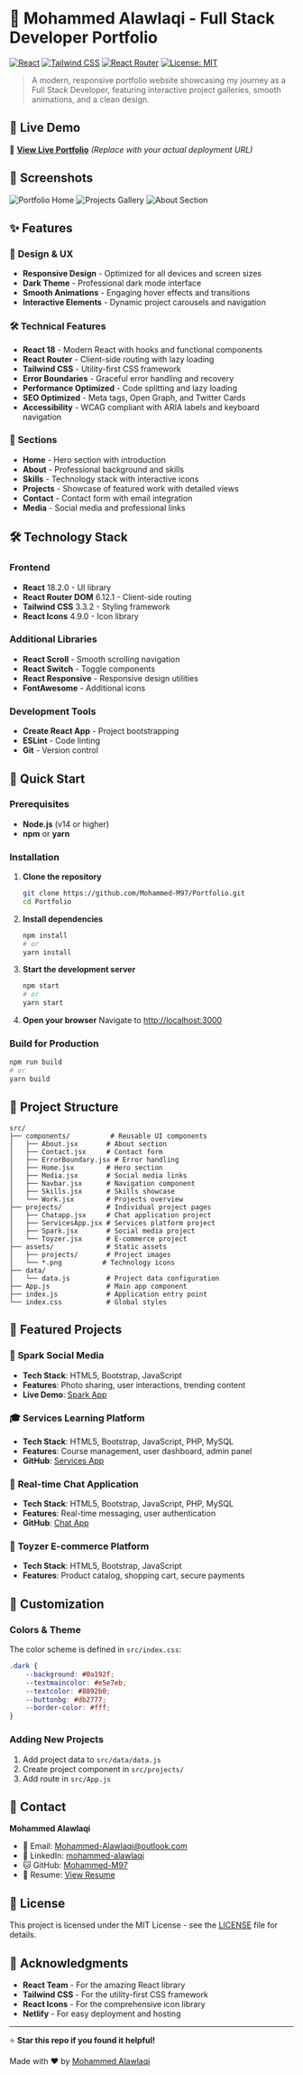 # 🚀 Mohammed Alawlaqi - Full Stack Developer Portfolio

[![React](https://img.shields.io/badge/React-18.2.0-blue.svg)](https://reactjs.org/)
[![Tailwind CSS](https://img.shields.io/badge/Tailwind_CSS-3.3.2-06B6D4.svg)](https://tailwindcss.com/)
[![React Router](https://img.shields.io/badge/React_Router-6.12.1-red.svg)](https://reactrouter.com/)
[![License: MIT](https://img.shields.io/badge/License-MIT-yellow.svg)](https://opensource.org/licenses/MIT)

> A modern, responsive portfolio website showcasing my journey as a Full Stack Developer, featuring interactive project galleries, smooth animations, and a clean design.

## 🌟 Live Demo

🔗 **[View Live Portfolio](https://mohammed-alawlaqi-portfolio.netlify.app)** *(Replace with your actual deployment URL)*

## 📸 Screenshots

![Portfolio Home](./screenshots/home.png)
![Projects Gallery](./screenshots/projects.png)
![About Section](./screenshots/about.png)

## ✨ Features

### 🎨 **Design & UX**
- **Responsive Design** - Optimized for all devices and screen sizes
- **Dark Theme** - Professional dark mode interface
- **Smooth Animations** - Engaging hover effects and transitions
- **Interactive Elements** - Dynamic project carousels and navigation

### 🛠️ **Technical Features**
- **React 18** - Modern React with hooks and functional components
- **React Router** - Client-side routing with lazy loading
- **Tailwind CSS** - Utility-first CSS framework
- **Error Boundaries** - Graceful error handling and recovery
- **Performance Optimized** - Code splitting and lazy loading
- **SEO Optimized** - Meta tags, Open Graph, and Twitter Cards
- **Accessibility** - WCAG compliant with ARIA labels and keyboard navigation

### 📱 **Sections**
- **Home** - Hero section with introduction
- **About** - Professional background and skills
- **Skills** - Technology stack with interactive icons
- **Projects** - Showcase of featured work with detailed views
- **Contact** - Contact form with email integration
- **Media** - Social media and professional links

## 🛠️ Technology Stack

### **Frontend**
- **React** 18.2.0 - UI library
- **React Router DOM** 6.12.1 - Client-side routing
- **Tailwind CSS** 3.3.2 - Styling framework
- **React Icons** 4.9.0 - Icon library

### **Additional Libraries**
- **React Scroll** - Smooth scrolling navigation
- **React Switch** - Toggle components
- **React Responsive** - Responsive design utilities
- **FontAwesome** - Additional icons

### **Development Tools**
- **Create React App** - Project bootstrapping
- **ESLint** - Code linting
- **Git** - Version control

## 🚀 Quick Start

### Prerequisites
- **Node.js** (v14 or higher)
- **npm** or **yarn**

### Installation

1. **Clone the repository**
   ```bash
   git clone https://github.com/Mohammed-M97/Portfolio.git
   cd Portfolio
   ```

2. **Install dependencies**
   ```bash
   npm install
   # or
   yarn install
   ```

3. **Start the development server**
   ```bash
   npm start
   # or
   yarn start
   ```

4. **Open your browser**
   Navigate to [http://localhost:3000](http://localhost:3000)

### Build for Production

```bash
npm run build
# or
yarn build
```

## 📁 Project Structure

```
src/
├── components/          # Reusable UI components
│   ├── About.jsx       # About section
│   ├── Contact.jsx     # Contact form
│   ├── ErrorBoundary.jsx # Error handling
│   ├── Home.jsx        # Hero section
│   ├── Media.jsx       # Social media links
│   ├── Navbar.jsx      # Navigation component
│   ├── Skills.jsx      # Skills showcase
│   └── Work.jsx        # Projects overview
├── projects/           # Individual project pages
│   ├── Chatapp.jsx     # Chat application project
│   ├── ServicesApp.jsx # Services platform project
│   ├── Spark.jsx       # Social media project
│   └── Toyzer.jsx      # E-commerce project
├── assets/             # Static assets
│   ├── projects/       # Project images
│   └── *.png          # Technology icons
├── data/
│   └── data.js         # Project data configuration
├── App.js              # Main app component
├── index.js            # Application entry point
└── index.css           # Global styles
```

## 🎯 Featured Projects

### 🌟 **Spark Social Media**
- **Tech Stack**: HTML5, Bootstrap, JavaScript
- **Features**: Photo sharing, user interactions, trending content
- **Live Demo**: [Spark App](https://spark-soical-media.netlify.app/)

### 🎓 **Services Learning Platform**
- **Tech Stack**: HTML5, Bootstrap, JavaScript, PHP, MySQL
- **Features**: Course management, user dashboard, admin panel
- **GitHub**: [Services App](https://github.com/Mohammed-M97/Services-App)

### 💬 **Real-time Chat Application**
- **Tech Stack**: HTML5, Bootstrap, JavaScript, PHP, MySQL
- **Features**: Real-time messaging, user authentication
- **GitHub**: [Chat App](https://github.com/Mohammed-M97/Realtime-Chat-App-client)

### 🛒 **Toyzer E-commerce Platform**
- **Tech Stack**: HTML5, Bootstrap, JavaScript
- **Features**: Product catalog, shopping cart, secure payments

## 🎨 Customization

### **Colors & Theme**
The color scheme is defined in `src/index.css`:
```css
.dark {
    --background: #0a192f;
    --textmaincolor: #e5e7eb;
    --textcolor: #8892b0;
    --buttonbg: #db2777;
    --border-color: #fff;
}
```

### **Adding New Projects**
1. Add project data to `src/data/data.js`
2. Create project component in `src/projects/`
3. Add route in `src/App.js`

## 📧 Contact

**Mohammed Alawlaqi**
- 📧 Email: [Mohammed-Alawlaqi@outlook.com](mailto:Mohammed-Alawlaqi@outlook.com)
- 💼 LinkedIn: [mohammed-alawlaqi](https://www.linkedin.com/in/mohammed-alawlaqi/)
- 🐱 GitHub: [Mohammed-M97](https://github.com/Mohammed-M97)
- 📄 Resume: [View Resume](https://drive.google.com/file/d/1LvQFA5MtJ7T8hCzufo1z5tF0XHFH3qq6/view?usp=sharing)

## 📄 License

This project is licensed under the MIT License - see the [LICENSE](LICENSE) file for details.

## 🙏 Acknowledgments

- **React Team** - For the amazing React library
- **Tailwind CSS** - For the utility-first CSS framework
- **React Icons** - For the comprehensive icon library
- **Netlify** - For easy deployment and hosting

---

⭐ **Star this repo if you found it helpful!**

Made with ❤️ by [Mohammed Alawlaqi](https://github.com/Mohammed-M97)
